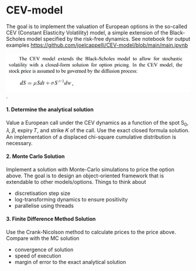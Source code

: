 # CEV-model
The goal is to implement the valuation of European options in the so-called CEV
(Constant Elasticity Volatility) model, a simple extension of the Black-Scholes model specified by the
risk-free dynamics.
See notebook for output examples
https://github.com/joelcappelli/CEV-model/blob/main/main.ipynb

![CEV dynamics](CEV_dynamics.jpg "CEV dynamics").

#### 1. Determine the analytical solution 
Value a European call under the CEV dynamics as a function of the spot S<sub>0</sub>, 𝜆, 𝛽, expiry 𝑇, and strike 𝐾 of the call.
Use the exact closed formula solution. An implementation of a displaced chi-square cumulative distribution is
necessary.

#### 2. Monte Carlo Solution
Implement a solution with Monte-Carlo simulations to price the option above. 
The goal is to design an object-oriented framework that is extendable to other models/options.
Things to think about
- discretisation step size
- log-transforming dynamics to ensure positivity
- parallelise using threads

#### 3. Finite Difference Method Solution
Use the Crank-Nicolson method to calculate prices to the price above.
Compare with the MC solution
- convergence of solution
- speed of execution
- margin of error to the exact analytical solution

